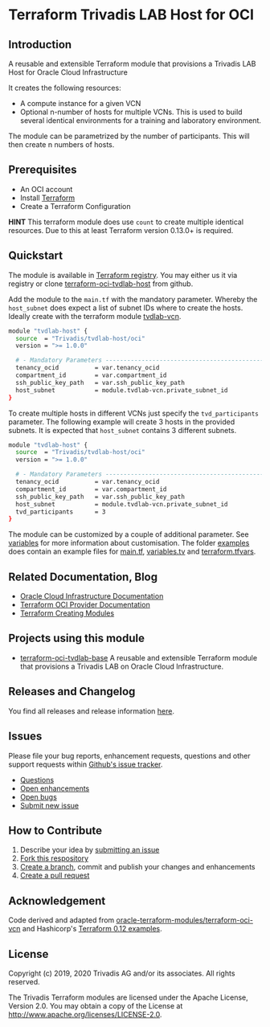 # Terraform Trivadis LAB Host for OCI

## Introduction

A reusable and extensible Terraform module that provisions a Trivadis LAB Host for Oracle Cloud Infrastructure

It creates the following resources:

* A compute instance for a given VCN
* Optional n-number of hosts for multiple VCNs. This is used to build several identical environments for a training and laboratory environment.

The module can be parametrized by the number of participants. This will then create n numbers of  hosts.

## Prerequisites

* An OCI account
* Install [Terraform](https://www.terraform.io/downloads.html)
* Create a Terraform Configuration

**HINT** This terraform module does use `count` to create multiple identical resources. Due to this at least Terraform version 0.13.0+ is required.

## Quickstart

The module is available in [Terraform registry](https://registry.terraform.io/modules/Trivadis/tvdlab-host/oci/latest). You may either us it via registry or clone [terraform-oci-tvdlab-host](https://github.com/Trivadis/terraform-oci-tvdlab-host) from github.

Add the module to the `main.tf` with the mandatory parameter. Whereby the `host_subnet` does expect a list of subnet IDs where to create the hosts. Ideally create with the terraform module [tvdlab-vcn](https://registry.terraform.io/modules/Trivadis/tvdlab-vcn/oci/latest).

```bash
module "tvdlab-host" {
  source  = "Trivadis/tvdlab-host/oci"
  version = ">= 1.0.0"

  # - Mandatory Parameters --------------------------------------------------
  tenancy_ocid          = var.tenancy_ocid
  compartment_id        = var.compartment_id
  ssh_public_key_path   = var.ssh_public_key_path
  host_subnet           = module.tvdlab-vcn.private_subnet_id
}
```

To create multiple hosts in different VCNs just specify the `tvd_participants` parameter. The following example will create 3 hosts in the provided subnets. It is expected that `host_subnet` contains 3 different subnets.

```bash
module "tvdlab-host" {
  source  = "Trivadis/tvdlab-host/oci"
  version = ">= 1.0.0"

  # - Mandatory Parameters --------------------------------------------------
  tenancy_ocid          = var.tenancy_ocid
  compartment_id        = var.compartment_id
  ssh_public_key_path   = var.ssh_public_key_path
  host_subnet           = module.tvdlab-vcn.private_subnet_id
  tvd_participants      = 3
}
```

The module can be customized by a couple of additional parameter. See [variables](./doc/variables.md) for more information about customisation. The folder [examples](examples) does contain an example files for [main.tf](examples/main.tf), [variables.tv](examples/variables.tf) and [terraform.tfvars](examples/terraform.tfvars.example).

## Related Documentation, Blog

* [Oracle Cloud Infrastructure Documentation](https://docs.cloud.oracle.com/iaas/Content/home.htm)
* [Terraform OCI Provider Documentation](https://www.terraform.io/docs/providers/oci/index.html)
* [Terraform Creating Modules](https://www.terraform.io/docs/modules/index.html)

## Projects using this module

* [terraform-oci-tvdlab-base](https://github.com/Trivadis/terraform-oci-tvdlab-base) A reusable and extensible Terraform module that provisions a Trivadis LAB on Oracle Cloud Infrastructure.

## Releases and Changelog

You find all releases and release information [here](https://github.com/Trivadis/terraform-oci-tvdlab-host/releases).

## Issues
Please file your bug reports, enhancement requests, questions and other support requests within [Github's issue tracker](https://help.github.com/articles/about-issues/).

* [Questions](https://github.com/Trivadis/terraform-oci-tvdlab-host/issues?q=is%3Aissue+label%3Aquestion)
* [Open enhancements](https://github.com/Trivadis/terraform-oci-tvdlab-host/issues?q=is%3Aopen+is%3Aissue+label%3Aenhancement)
* [Open bugs](https://github.com/Trivadis/terraform-oci-tvdlab-host/issues?q=is%3Aopen+is%3Aissue+label%3Abug)
* [Submit new issue](https://github.com/Trivadis/terraform-oci-tvdlab-host/issues/new)

## How to Contribute

1. Describe your idea by [submitting an issue](https://github.com/Trivadis/terraform-oci-tvdlab-host/issues/new)
2. [Fork this respository](https://github.com/Trivadis/terraform-oci-tvdlab-host/fork)
3. [Create a branch](https://help.github.com/articles/creating-and-deleting-branches-within-your-repository/), commit and publish your changes and enhancements
4. [Create a pull request](https://help.github.com/articles/creating-a-pull-request/)

## Acknowledgement

Code derived and adapted from [oracle-terraform-modules/terraform-oci-vcn](https://github.com/oracle-terraform-modules/terraform-oci-vcn) and Hashicorp's [Terraform 0.12 examples](https://github.com/terraform-providers/terraform-provider-oci/tree/master/examples).

## License

Copyright (c) 2019, 2020 Trivadis AG and/or its associates. All rights reserved.

The Trivadis Terraform modules are licensed under the Apache License, Version 2.0. You may obtain a copy of the License at http://www.apache.org/licenses/LICENSE-2.0.
